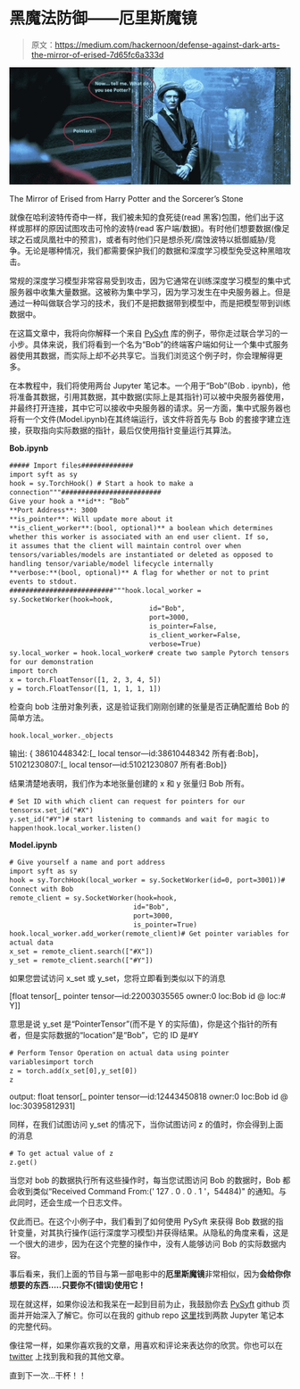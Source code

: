 # 黑魔法防御——厄里斯魔镜

> 原文：<https://medium.com/hackernoon/defense-against-dark-arts-the-mirror-of-erised-7d65fc6a333d>

![](img/8ebf2db874314cc38e2684922149f0d7.png)

The Mirror of Erised from Harry Potter and the Sorcerer’s Stone

就像在哈利波特传奇中一样，我们被未知的食死徒(read 黑客)包围，他们出于这样或那样的原因试图攻击可怜的波特(read 客户端/数据)。有时他们想要数据(像足球之石或凤凰社中的预言)，或者有时他们只是想杀死/腐蚀波特以抵御威胁/竞争。无论是哪种情况，我们都需要保护我们的数据和深度学习模型免受这种黑暗攻击。

常规的深度学习模型非常容易受到攻击，因为它通常在训练深度学习模型的集中式服务器中收集大量数据。这被称为集中学习，因为学习发生在中央服务器上。但是通过一种叫做联合学习的技术，我们不是把数据带到模型中，而是把模型带到训练数据中。

在这篇文章中，我将向你解释一个来自 [PySyft](https://github.com/OpenMined/PySyft) 库的例子，带你走过联合学习的一小步。具体来说，我们将看到一个名为“Bob”的终端客户端如何让一个集中式服务器使用其数据，而实际上却不必共享它。当我们浏览这个例子时，你会理解得更多。

在本教程中，我们将使用两台 Jupyter 笔记本。一个用于“Bob”(Bob . ipynb)，他将准备其数据，引用其数据，其中数据(实际上是其指针)可以被中央服务器使用，并最终打开连接，其中它可以接收中央服务器的请求。另一方面，集中式服务器也将有一个文件(Model.ipynb)在其终端运行，该文件将首先与 Bob 的套接字建立连接，获取指向实际数据的指针，最后仅使用指针变量运行其算法。

**Bob.ipynb**

```
##### Import files#############
import syft as sy
hook = sy.TorchHook() # Start a hook to make a connection"""#########################
Give your hook a **id**: “Bob”
**Port Address**: 3000
**is_pointer**: Will update more about it
**is_client_worker**:(bool, optional)** a boolean which determines                             whether this worker is associated with an end user client. If so,                             it assumes that the client will maintain control over when                             tensors/variables/models are instantiated or deleted as opposed to                             handling tensor/variable/model lifecycle internally
**verbose:**(bool, optional)** A flag for whether or not to print events to stdout.
##########################"""hook.local_worker = sy.SocketWorker(hook=hook,
                                   id="Bob",
                                   port=3000,
                                   is_pointer=False,
                                   is_client_worker=False,
                                   verbose=True)
sy.local_worker = hook.local_worker# create two sample Pytorch tensors for our demonstration
import torch
x = torch.FloatTensor([1, 2, 3, 4, 5])
y = torch.FloatTensor([1, 1, 1, 1, 1])
```

检查向 bob 注册对象列表，这是验证我们刚刚创建的张量是否正确配置给 Bob 的简单方法。

```
hook.local_worker._objects
```

输出:
{ 38610448342:[_ local tensor—id:38610448342 所有者:Bob]，
51021230807:[_ local tensor—id:51021230807 所有者:Bob]}

结果清楚地表明，我们作为本地张量创建的 x 和 y 张量归 Bob 所有。

```
# Set ID with which client can request for pointers for our tensorsx.set_id("#X")
y.set_id("#Y")# start listening to commands and wait for magic to happen!hook.local_worker.listen()
```

**Model.ipynb**

```
# Give yourself a name and port address
import syft as sy
hook = sy.TorchHook(local_worker = sy.SocketWorker(id=0, port=3001))# Connect with Bob
remote_client = sy.SocketWorker(hook=hook,
                               id="Bob",
                               port=3000,
                               is_pointer=True)
hook.local_worker.add_worker(remote_client)# Get pointer variables for actual data
x_set = remote_client.search(["#X"])
y_set = remote_client.search(["#Y"])
```

如果您尝试访问 x_set 或 y_set，您将立即看到类似以下的消息

[float tensor[_ pointer tensor—id:22003035565 owner:0 loc:Bob id @ loc:# Y]]

意思是说 y_set 是“PointerTensor”(而不是 Y 的实际值)，你是这个指针的所有者，但是实际数据的“location”是“Bob”，它的 ID 是#Y

```
# Perform Tensor Operation on actual data using pointer variablesimport torch
z = torch.add(x_set[0],y_set[0])
z
```

output:
float tensor[_ pointer tensor—id:12443450818 owner:0 loc:Bob id @ loc:30395812931]

同样，在我们试图访问 y_set 的情况下，当你试图访问 z 的值时，你会得到上面的消息

```
# To get actual value of z
z.get()
```

当您对 bob 的数据执行所有这些操作时，每当您试图访问 Bob 的数据时，Bob 都会收到类似“Received Command From:(' 127 . 0 . 0 . 1 '，54484)"
的通知。与此同时，还会生成一个日志文件。

仅此而已。在这个小例子中，我们看到了如何使用 PySyft 来获得 Bob 数据的指针变量，对其执行操作(运行深度学习模型)并获得结果。从隐私的角度来看，这是一个很大的进步，因为在这个完整的操作中，没有人能够访问 Bob 的实际数据内容。

事后看来，我们上面的节目与第一部电影中的**厄里斯魔镜**非常相似，因为**会给你你想要的东西…..只要你不(错误)使用它！**

现在就这样，如果你设法和我呆在一起到目前为止，我鼓励你去 [PySyft](https://github.com/OpenMined/PySyft) github 页面并开始深入了解它。你可以在我的 github repo [这里](https://github.com/PercyJaiswal/PySyft)找到两款 Jupyter 笔记本的完整代码。

像往常一样，如果你喜欢我的文章，用喜欢和评论来表达你的欣赏。你也可以在 [twitter](https://twitter.com/percyjaiswal) 上找到我和我的其他文章。

直到下一次…干杯！！